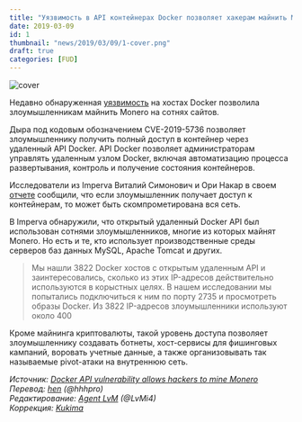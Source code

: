```yaml
---
title: "Уязвимость в API контейнерах Docker позволяет хакерам майнить Monero"
date: 2019-03-09
id: 1
thumbnail: "news/2019/03/09/1-cover.png"
draft: true
categories: [FUD]
---
```


![cover](/news/2019/03/09/1-cover.png)

Недавно обнаруженная [уязвимость](https://www.scmagazine.com/home/security-news/vulnerabilities/) на хостах Docker позволила злоумышленникам майнить Monero на сотнях сайтов.

Дыра под кодовым обозначением CVE-2019-5736 позволяет злоумышленнику получить полный доступ в контейнер через удаленный API Docker. API Docker позволяет администраторам управлять удаленным узлом Docker, включая автоматизацию процесса развертывания, контроль и получение состояния контейнеров.

Исследователи из Imperva Виталий Симонович и Ори Накар в своем [отчете](https://www.imperva.com/blog/hundreds-of-vulnerable-docker-hosts-exploited-by-cryptocurrency-miners/) сообщили, что если злоумышленник получает доступ к контейнерам, то может быть скомпрометирована вся сеть.

В Imperva обнаружили, что открытый удаленный Docker API был использован сотнями злоумышленников, многие из которых майнят Monero. Но есть и те, кто использует производственные среды серверов баз данных MySQL, Apache Tomcat и других.

>Мы нашли 3822 Docker хостов с открытым удаленным API и заинтересовались, сколько из этих IP-адресов действительно используются в корыстных целях. В нашем исследовании мы попытались подключиться к ним по порту 2735 и просмотреть образы Docker. Из 3822 IP-адресов злоумышленники используют около 400

Кроме майнинга криптовалюты, такой уровень доступа позволяет злоумышленнику создавать ботнеты, хост-сервисы для фишинговых кампаний, воровать учетные данные, а также организовывать так называемые pivot-атаки на внутреннюю сеть.

_Источник: [Docker API vulnerability allows hackers to mine Monero](https://www.scmagazine.com/home/security-news/vulnerabilities/docker-api-vulnerability-allows-hackers-to-mine-monero/)  
Перевод:
[hen](https://xmr.ru/members/58/) (@hhhpro)  
Редактирование:
[Agent LvM](https://xmr.ru/members/3/) (@LvMi4)  
Коррекция:
[Kukima](https://xmr.ru/members/138/)_